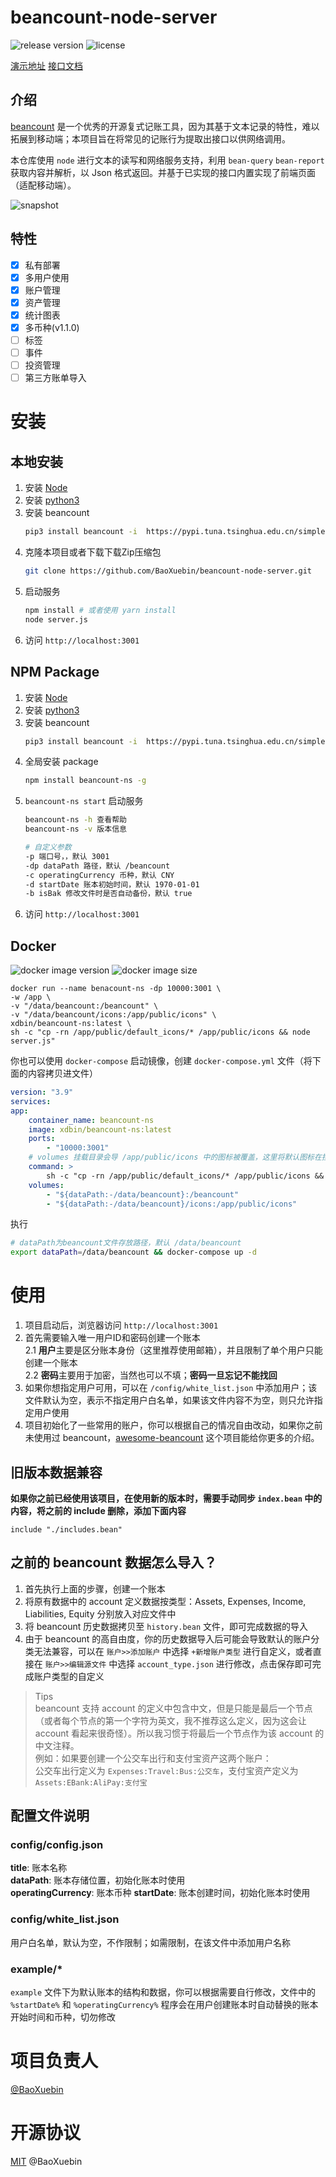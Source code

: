 # beancount-node-server

![release version](https://img.shields.io/github/v/release/BaoXuebin/beancount-node-server)
![license](https://img.shields.io/github/license/baoxuebin/beancount-node-server)

[演示地址](https://beancount.xdbin.com/)
[接口文档](https://github.com/BaoXuebin/beancount-node-server/blob/main/API.md)

## 介绍

[beancount](https://github.com/beancount/) 是一个优秀的开源复式记账工具，因为其基于文本记录的特性，难以拓展到移动端；本项目旨在将常见的记账行为提取出接口以供网络调用。

本仓库使用 `node` 进行文本的读写和网络服务支持，利用 `bean-query` `bean-report` 获取内容并解析，以 Json 格式返回。并基于已实现的接口内置实现了前端页面（适配移动端）。

![snapshot](https://cdn.xdbin.com/github/beancount-ns/snapshot.png)

## 特性

- [X] 私有部署
- [X] 多用户使用
- [X] 账户管理
- [X] 资产管理
- [X] 统计图表
- [X] 多币种(v1.1.0)
- [ ] 标签
- [ ] 事件
- [ ] 投资管理
- [ ] 第三方账单导入

# 安装

## 本地安装

1. 安装 [Node](https://nodejs.org/en/download/)  
2. 安装 [python3](https://www.python.org/downloads/)  
3. 安装 beancount  
    ```bash
    pip3 install beancount -i  https://pypi.tuna.tsinghua.edu.cn/simple
    ```
4. 克隆本项目或者下载下载Zip压缩包  
   ```bash
   git clone https://github.com/BaoXuebin/beancount-node-server.git
   ```
5. 启动服务  
   ```bash
   npm install # 或者使用 yarn install
   node server.js
   ```
6. 访问 `http://localhost:3001`

## NPM Package

1. 安装 [Node](https://nodejs.org/en/download/)  
2. 安装 [python3](https://www.python.org/downloads/)  
3. 安装 beancount  
    ```bash
    pip3 install beancount -i  https://pypi.tuna.tsinghua.edu.cn/simple
    ```
4. 全局安装 package
	```bash
	npm install beancount-ns -g
	```
5. `beancount-ns start` 启动服务
	```bash
    beancount-ns -h 查看帮助  
	beancount-ns -v 版本信息  

	# 自定义参数
    -p 端口号，，默认 3001
	-dp dataPath 路径，默认 /beancount
	-c operatingCurrency 币种，默认 CNY
	-d startDate 账本初始时间，默认 1970-01-01
	-b isBak 修改文件时是否自动备份，默认 true
   	```
6. 访问 `http://localhost:3001`

## Docker

![docker image version](https://img.shields.io/docker/v/xdbin/beancount-ns/latest?label=docker%20image%20tag)
![docker image size](https://img.shields.io/docker/image-size/xdbin/beancount-ns/latest?label=docker%20image%20size)

```docker
docker run --name benacount-ns -dp 10000:3001 \
-w /app \
-v "/data/beancount:/beancount" \
-v "/data/beancount/icons:/app/public/icons" \
xdbin/beancount-ns:latest \
sh -c "cp -rn /app/public/default_icons/* /app/public/icons && node server.js"
```

你也可以使用 `docker-compose` 启动镜像，创建 `docker-compose.yml` 文件（将下面的内容拷贝进文件）

```yml
version: "3.9"
services:
app:
	container_name: beancount-ns
	image: xdbin/beancount-ns:latest
	ports:
		- "10000:3001"
	# volumes 挂载目录会导 /app/public/icons 中的图标被覆盖，这里将默认图标在挂载后重新拷贝图标
	command: >
		sh -c "cp -rn /app/public/default_icons/* /app/public/icons && node server.js"
	volumes:
		- "${dataPath:-/data/beancount}:/beancount"
		- "${dataPath:-/data/beancount}/icons:/app/public/icons"
```

执行

```bash
# dataPath为beancount文件存放路径，默认 /data/beancount
export dataPath=/data/beancount && docker-compose up -d
```

# 使用

1. 项目启动后，浏览器访问 `http://localhost:3001`  
2. 首先需要输入唯一用户ID和密码创建一个账本  
2.1 **用户**主要是区分账本身份（这里推荐使用邮箱），并且限制了单个用户只能创建一个账本  
2.2 **密码**主要用于加密，当然也可以不填；**密码一旦忘记不能找回**  
1. 如果你想指定用户可用，可以在 `/config/white_list.json` 中添加用户；该文件默认为空，表示不指定用户白名单，如果该文件内容不为空，则只允许指定用户使用  
2. 项目初始化了一些常用的账户，你可以根据自己的情况自由改动，如果你之前未使用过 beancount，[awesome-beancount](https://github.com/siddhantgoel/awesome-beancount) 这个项目能给你更多的介绍。

## 旧版本数据兼容

**如果你之前已经使用该项目，在使用新的版本时，需要手动同步 `index.bean` 中的内容，将之前的 include 删除，添加下面内容**

```beancount
include "./includes.bean"
```

## 之前的 beancount 数据怎么导入？

1. 首先执行上面的步骤，创建一个账本
2. 将原有数据中的 account 定义数据按类型：Assets, Expenses, Income, Liabilities, Equity 分别放入对应文件中
3. 将 beancount 历史数据拷贝至 `history.bean` 文件，即可完成数据的导入
4. 由于 beancount 的高自由度，你的历史数据导入后可能会导致默认的账户分类无法兼容，可以在 `账户>>添加账户` 中选择 `+新增账户类型` 进行自定义，或者直接在 `账户>>编辑源文件` 中选择 `account_type.json` 进行修改，点击保存即可完成账户类型的自定义

> Tips  
> beancount 支持 account 的定义中包含中文，但是只能是最后一个节点（或者每个节点的第一个字符为英文，我不推荐这么定义，因为这会让 account 看起来很奇怪）。所以我习惯于将最后一个节点作为该 account 的中文注释。  
> 例如：如果要创建一个公交车出行和支付宝资产这两个账户：  
> 公交车出行定义为 `Expenses:Travel:Bus:公交车`，支付宝资产定义为 `Assets:EBank:AliPay:支付宝`


## 配置文件说明

### config/config.json

**title**: 账本名称  
**dataPath**: 账本存储位置，初始化账本时使用  
**operatingCurrency**: 账本币种
**startDate**: 账本创建时间，初始化账本时使用

### config/white_list.json

用户白名单，默认为空，不作限制；如需限制，在该文件中添加用户名称

### example/*

`example` 文件下为默认账本的结构和数据，你可以根据需要自行修改，文件中的 `%startDate%` 和 `%operatingCurrency%` 程序会在用户创建账本时自动替换的账本开始时间和币种，切勿修改

# 项目负责人

[@BaoXuebin](https://github.com/BaoXuebin)
# 开源协议

[MIT](https://github.com/BaoXuebin/beancount-node-server/blob/main/LICENSE) @BaoXuebin